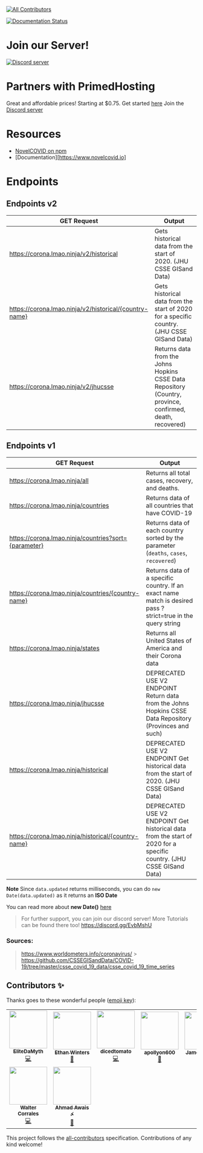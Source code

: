 <!-- ALL-CONTRIBUTORS-BADGE:START - Do not remove or modify this section -->

[![All Contributors](https://img.shields.io/badge/all_contributors-9-orange.svg?style=flat-square)](#contributors-)

<!-- ALL-CONTRIBUTORS-BADGE:END -->
<!-- Read The Docs Badge -->

[![Documentation Status](https://readthedocs.org/projects/novelcovid/badge/?version=latest)](https://novelcovid.readthedocs.io/en/latest/?badge=latest)

<!-- Read The Docs Badge End -->

# Join our Server!

[![Discord server](https://discordapp.com/api/guilds/689535536934813823/embed.png?style=banner4)](https://discord.gg/EvbMshU)

# Partners with PrimedHosting

Great and affordable prices! Starting at \$0.75. Get started [here](https://primedhosting.com/NovelCovid)
Join the [Discord server](https://primedhosting.com/discord)

# Resources

- [NovelCOVID on npm](https://www.npmjs.com/package/covidtracker#methods)
- [Documentation][https://www.novelcovid.io]

# Endpoints

## Endpoints v2

| **GET Request**                                        | **Output**                                                                                                |
| ------------------------------------------------------ | --------------------------------------------------------------------------------------------------------- |
| https://corona.lmao.ninja/v2/historical                | Gets historical data from the start of 2020. (JHU CSSE GISand Data)                                       |
| https://corona.lmao.ninja/v2/historical/{country-name} | Gets historical data from the start of 2020 for a specific country. (JHU CSSE GISand Data)                |
| https://corona.lmao.ninja/v2/jhucsse                   | Returns data from the Johns Hopkins CSSE Data Repository (Country, province, confirmed, death, recovered) |

## Endpoints v1

| **GET Request**                                      | **Output**                                                                                                           |
| ---------------------------------------------------- | -------------------------------------------------------------------------------------------------------------------- |
| https://corona.lmao.ninja/all                        | Returns all total cases, recovery, and deaths.                                                                       |
| https://corona.lmao.ninja/countries                  | Returns data of all countries that have COVID-19                                                                     |
| https://corona.lmao.ninja/countries?sort={parameter} | Returns data of each country sorted by the parameter (`deaths`, `cases`, `recovered`)                                       |
| https://corona.lmao.ninja/countries/{country-name}   | Returns data of a specific country. If an exact name match is desired pass ?strict=true in the query string          |
| https://corona.lmao.ninja/states                     | Returns all United States of America and their Corona data                                                           |
| https://corona.lmao.ninja/jhucsse                    | DEPRECATED USE V2 ENDPOINT Return data from the Johns Hopkins CSSE Data Repository (Provinces and such)              |
| https://corona.lmao.ninja/historical                 | DEPRECATED USE V2 ENDPOINT Get historical data from the start of 2020. (JHU CSSE GISand Data)                        |
| https://corona.lmao.ninja/historical/{country-name}  | DEPRECATED USE V2 ENDPOINT Get historical data from the start of 2020 for a specific country. (JHU CSSE GISand Data) |

**Note**
Since `data.updated` returns milliseconds, you can do `new Date(data.updated)` as it returns an **ISO Date**

You can read more about **new Date()** [here](https://developer.mozilla.org/en-US/docs/Web/JavaScript/Reference/Global_Objects/Date)

> For further support, you can join our discord server! More Tutorials can be found there too!
> https://discord.gg/EvbMshU

### Sources:

> https://www.worldometers.info/coronavirus/ > https://github.com/CSSEGISandData/COVID-19/tree/master/csse_covid_19_data/csse_covid_19_time_series

## Contributors ✨

Thanks goes to these wonderful people ([emoji key](https://allcontributors.org/docs/en/emoji-key)):

<!-- ALL-CONTRIBUTORS-LIST:START - Do not remove or modify this section -->
<!-- prettier-ignore-start -->
<!-- markdownlint-disable -->
<table>
  <tr>
    <td align="center"><a href="https://github.com/EliteDaMyth"><img src="https://avatars2.githubusercontent.com/u/28687771?v=4" width="100px;" alt=""/><br /><sub><b>EliteDaMyth</b></sub></a><br /><a href="https://github.com/NovelCOVID/API/commits?author=EliteDaMyth" title="Code">💻</a></td>
    <td align="center"><a href="https://github.com/ebwinters"><img src="https://avatars0.githubusercontent.com/u/4297028?v=4" width="100px;" alt=""/><br /><sub><b>Ethan Winters</b></sub></a><br /><a href="https://github.com/NovelCOVID/API/issues?q=author%3Aebwinters" title="Bug reports">🐛</a></td>
    <td align="center"><a href="https://github.com/dicedtomatoreal"><img src="https://avatars0.githubusercontent.com/u/35403473?v=4" width="100px;" alt=""/><br /><sub><b>dicedtomato</b></sub></a><br /><a href="https://github.com/NovelCOVID/API/commits?author=dicedtomatoreal" title="Code">💻</a></td>
    <td align="center"><a href="https://404discord.xyz/"><img src="https://avatars0.githubusercontent.com/u/41652412?v=4" width="100px;" alt=""/><br /><sub><b>apollyon600</b></sub></a><br /><a href="https://github.com/NovelCOVID/API/commits?author=apollyon600" title="Documentation">📖</a></td>
    <td align="center"><a href="https://jshelley.uk"><img src="https://avatars0.githubusercontent.com/u/22616014?v=4" width="100px;" alt=""/><br /><sub><b>James Shelley</b></sub></a><br /><a href="https://github.com/NovelCOVID/API/pulls?q=is%3Apr+reviewed-by%3AJamesShelley" title="Reviewed Pull Requests">👀</a></td>
    <td align="center"><a href="http://RyanHarlow.com"><img src="https://avatars2.githubusercontent.com/u/42226213?v=4" width="100px;" alt=""/><br /><sub><b>Ryan Harlow</b></sub></a><br /><a href="https://github.com/NovelCOVID/API/issues?q=author%3ARyanHarlow" title="Bug reports">🐛</a></td>
    <td align="center"><a href="https://github.com/alitas"><img src="https://avatars1.githubusercontent.com/u/1144691?v=4" width="100px;" alt=""/><br /><sub><b>Ali Tas</b></sub></a><br /><a href="https://github.com/NovelCOVID/API/issues?q=author%3Aalitas" title="Bug reports">🐛</a></td>
  </tr>
  <tr>
    <td align="center"><a href="https://github.com/buster95"><img src="https://avatars0.githubusercontent.com/u/15637669?v=4" width="100px;" alt=""/><br /><sub><b>Walter Corrales</b></sub></a><br /><a href="https://github.com/NovelCOVID/API/commits?author=buster95" title="Code">💻</a></td>
    <td align="center"><a href="https://AhmadAwais.com"><img src="https://avatars1.githubusercontent.com/u/960133?v=4" width="100px;" alt=""/><br /><sub><b>Ahmad Awais ⚡️</b></sub></a><br /><a href="https://github.com/NovelCOVID/API/commits?author=ahmadawais" title="Documentation">📖</a></td>
  </tr>
</table>

<!-- markdownlint-enable -->
<!-- prettier-ignore-end -->

<!-- ALL-CONTRIBUTORS-LIST:END -->

This project follows the [all-contributors](https://github.com/all-contributors/all-contributors) specification. Contributions of any kind welcome!
